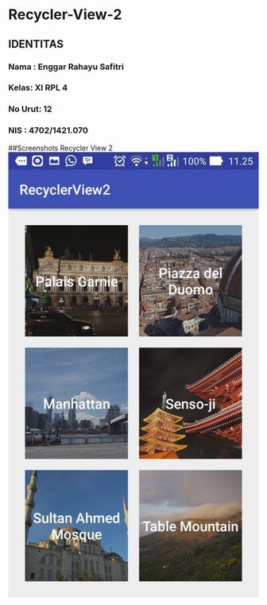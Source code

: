 # Recycler-View-2
## IDENTITAS <br>
### Nama : Enggar Rahayu Safitri 
### Kelas: XI RPL 4
### No Urut: 12
### NIS : 4702/1421.070 <br>
##Screenshots Recycler View 2
![1](https://github.com/Enggarrahayu/Recycler-View-2/blob/master/RV2.jpg) 

